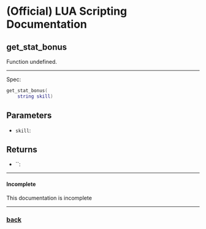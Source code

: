 
# (Official) LUA Scripting Documentation

## get_stat_bonus

Function undefined.

___

Spec:

```lua
get_stat_bonus(
	string skill)
```

## Parameters

- `skill`: 

## Returns

- ``: 

___

#### Incomplete

This documentation is incomplete

___

### [back](../getters)
